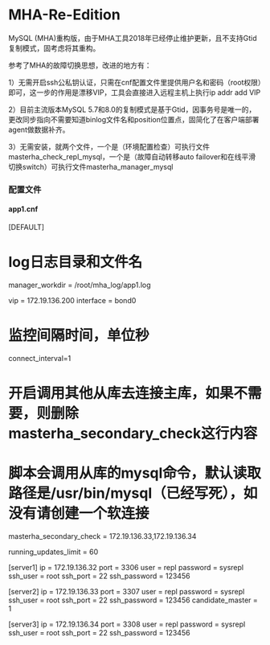# MHA-Re-Edition 

MySQL (MHA)重构版，由于MHA工具2018年已经停止维护更新，且不支持Gtid复制模式，固考虑将其重构。

参考了MHA的故障切换思想，改进的地方有：

1）无需开启ssh公私钥认证，只需在cnf配置文件里提供用户名和密码（root权限）即可，这一步的作用是漂移VIP，工具会直接进入远程主机上执行ip addr add VIP

2）目前主流版本MySQL 5.7和8.0的复制模式是基于Gtid，因事务号是唯一的，更改同步指向不需要知道binlog文件名和position位置点，固简化了在客户端部署agent做数据补齐。

3）无需安装，就两个文件，一个是（环境配置检查）可执行文件masterha_check_repl_mysql，一个是（故障自动转移auto failover和在线平滑切换switch）可执行文件masterha_manager_mysql

### 配置文件
#### app1.cnf
[DEFAULT]
# log日志目录和文件名
manager_workdir = /root/mha_log/app1.log 

vip = 172.19.136.200
interface = bond0

# 监控间隔时间，单位秒
connect_interval=1

# 开启调用其他从库去连接主库，如果不需要，则删除masterha_secondary_check这行内容
# 脚本会调用从库的mysql命令，默认读取路径是/usr/bin/mysql（已经写死），如没有请创建一个软连接
masterha_secondary_check = 172.19.136.33,172.19.136.34

running_updates_limit = 60

[server1]
ip = 172.19.136.32
port = 3306
user = repl
password = sysrepl
ssh_user = root
ssh_port = 22
ssh_password = 123456

[server2]
ip = 172.19.136.33
port = 3307
user = repl
password = sysrepl
ssh_user = root
ssh_port = 22
ssh_password = 123456
candidate_master = 1

[server3]
ip = 172.19.136.34
port = 3308
user = repl
password = sysrepl
ssh_user = root
ssh_port = 22
ssh_password = 123456
